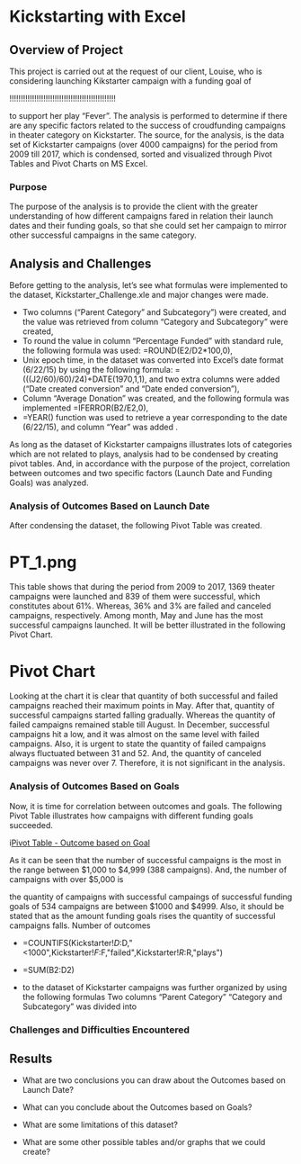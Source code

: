 # Kickstarting with Excel

## Overview of Project
This project is carried out at the request of our client, Louise, who is considering launching Kikstarter campaign with a funding goal of 

!!!!!!!!!!!!!!!!!!!!!!!!!!!!!!!!!!!!!!!!!!!!!!!

 to support her play “Fever”. The analysis is performed to determine if there are any specific factors related to the success of croudfunding campaigns in theater category on Kickstarter. The source, for the analysis, is the data set of Kickstarter campaigns (over 4000 campaigns) for the period from 2009 till 2017, which is condensed, sorted and visualized through Pivot Tables and Pivot Charts on MS Excel.
### Purpose
The purpose of the analysis is to provide the client with the greater understanding of how different campaigns fared in relation their launch dates and their funding goals, so that she could set her campaign to mirror other successful campaigns in the same category.
## Analysis and Challenges
Before getting to the analysis, let’s see what formulas were implemented to the dataset, Kickstarter_Challenge.xle and major changes were made. 
-	Two columns (“Parent Category” and Subcategory”) were created, and the value was retrieved from column “Category and Subcategory”  were created,
-	To round the value in column “Percentage Funded” with standard rule, the following formula was used: =ROUND(E2/D2*100,0), 
-	Unix epoch time, in the dataset was converted into Excel’s date format (6/22/15) by using the following formula: =(((J2/60)/60)/24)+DATE(1970,1,1), and two extra columns were added (“Date created conversion” and “Date ended conversion”),
-	Column “Average Donation” was created, and the following formula was implemented =IFERROR(B2/E2,0), 
-	=YEAR() function was used to retrieve a year corresponding to the date (6/22/15), and column “Year” was added .

As long as the dataset of Kickstarter campaigns illustrates lots of categories which are not related to plays, analysis had to be condensed by creating pivot tables. And, in accordance with the purpose of the project, correlation between outcomes and two specific factors (Launch Date and Funding Goals) was analyzed.
### Analysis of Outcomes Based on Launch Date
After condensing the dataset, the following Pivot Table was created. 

# PT_1.png
This table shows that during the period from 2009 to 2017, 1369 theater campaigns were launched and 839 of them were successful, which constitutes about 61%. Whereas, 36% and 3% are failed and canceled campaigns, respectively. Among month, May and June has the most successful campaigns launched. It will be better illustrated in the following Pivot Chart.
# Pivot Chart
Looking at the chart it is clear that quantity of both successful and failed campaigns reached their maximum points in May. After that, quantity of successful campaigns started falling gradually. Whereas the quantity of failed campaigns remained stable till August. In December, successful campaigns hit a low, and it was almost on the same level with failed campaigns. Also, it is urgent to state the quantity of failed campaigns always fluctuated between 31 and 52. And, the quantity of canceled campaigns was never over 7. Therefore, it is not significant in the analysis.



### Analysis of Outcomes Based on Goals
Now, it is time for correlation between outcomes and goals. The following Pivot Table illustrates how campaigns with different funding goals succeeded. 

i[Pivot Table - Outcome based on Goal](Resources/Images/PT_2.png)







As it can be seen that the number of successful campaigns is the most in the range between $1,000 to $4,999 (388 campaigns). And, the number of campaigns with 
over $5,000 is 

  the quantity of campaigns with successful campaings of successful funding goals of 534 campaigns are between $1000 and $4999. Also, it should be stated that as the amount funding goals rises the quantity of successful campaigns falls. Number of outcomes




-	=COUNTIFS(Kickstarter!$D:$D,"<1000",Kickstarter!$F:$F,"failed",Kickstarter!$R:$R,"plays") 
-	=SUM(B2:D2) 


-	to the dataset of Kickstarter campaigns was further organized by using the following formulas Two columns “Parent Category” “Category and Subcategory” was divided into 

### Challenges and Difficulties Encountered

## Results

- What are two conclusions you can draw about the Outcomes based on Launch Date?

- What can you conclude about the Outcomes based on Goals?

- What are some limitations of this dataset?

- What are some other possible tables and/or graphs that we could create?
